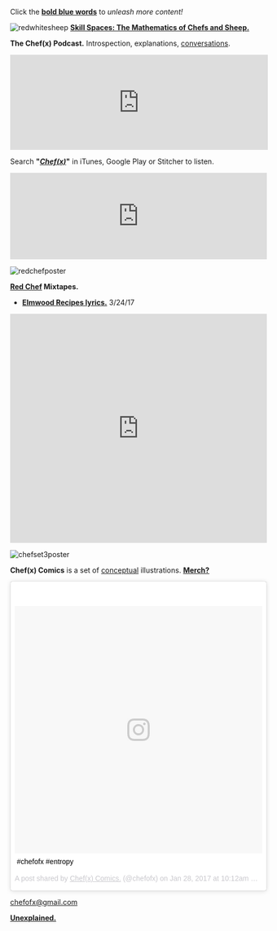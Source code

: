 Click the **[bold blue words](https://user-images.githubusercontent.com/25256570/43028094-a72f8dac-8c32-11e8-9b36-9afc7361aec3.png)** to *unleash more content!*

![redwhitesheep](https://user-images.githubusercontent.com/25256570/42920338-f096679a-8aca-11e8-8cca-65c87faaad03.png)
**[Skill Spaces: The Mathematics of Chefs and Sheep.](https://drive.google.com/open?id=1ffbTo0sS1IyEJdR5TSClsP1QL5A6lnbw)**

**The Chef(x) Podcast.** Introspection, explanations, [conversations](https://drive.google.com/open?id=1xFDuPz7o5kMe-fPK4tK6XE4HvhEHOSNB).

<iframe style="border: solid 1px #dedede;"  src="https://app.stitcher.com/splayer/f/165517/55516411" width="100%" height="185" frameborder="0" scrolling="no"></iframe>

Search **"*[Chef(x)](https://itunes.apple.com/us/podcast/the-chef-x-podcast/id1304107115?mt=2)*"** in iTunes, Google Play or Stitcher to listen.

<iframe width="100%" height="170" src="https://www.youtube.com/embed/znsm-AFUwCk" frameborder="0" allow="autoplay; encrypted-media" allowfullscreen></iframe>

![redchefposter](https://user-images.githubusercontent.com/25256570/39739157-4cfa4b88-5244-11e8-8506-4dbd481ecd7d.png)

**[Red Chef](http://soundcloud.com/redchef) Mixtapes.**

- **[Elmwood Recipes lyrics.](https://drive.google.com/open?id=0B1Ol8fuZMTCWaldOV2ZYYVlyRlk)** 3/24/17 

<iframe width="100%" height="450" scrolling="no" frameborder="no" allow="autoplay" src="https://w.soundcloud.com/player/?url=https%3A//api.soundcloud.com/playlists/323890999%3Fsecret_token%3Ds-4d0MH&color=%23ff5500&auto_play=false&hide_related=false&show_comments=true&show_user=true&show_reposts=false&show_teaser=true"></iframe>

![chefset3poster](https://user-images.githubusercontent.com/25256570/39135171-33733242-46cd-11e8-8273-073eb57f7419.png)

**Chef(x) Comics** is a set of [conceptual](https://drive.google.com/open?id=1xW_4RJQNrnZvFhNpgHLYCVrIiItlWsm4) illustrations. **[Merch?](https://www.redbubble.com/shop/chefofx)**

<blockquote class="instagram-media" data-instgrm-captioned data-instgrm-permalink="https://www.instagram.com/p/BP0VLtDjbN_/" data-instgrm-version="9" style=" background:#FFF; border:0; border-radius:3px; box-shadow:0 0 1px 0 rgba(0,0,0,0.5),0 1px 10px 0 rgba(0,0,0,0.15); margin: 1px; max-width:540px; min-width:326px; padding:0; width:99.375%; width:-webkit-calc(100% - 2px); width:calc(100% - 2px);"><div style="padding:8px;"> <div style=" background:#F8F8F8; line-height:0; margin-top:40px; padding:50.0% 0; text-align:center; width:100%;"> <div style=" background:url(data:image/png;base64,iVBORw0KGgoAAAANSUhEUgAAACwAAAAsCAMAAAApWqozAAAABGdBTUEAALGPC/xhBQAAAAFzUkdCAK7OHOkAAAAMUExURczMzPf399fX1+bm5mzY9AMAAADiSURBVDjLvZXbEsMgCES5/P8/t9FuRVCRmU73JWlzosgSIIZURCjo/ad+EQJJB4Hv8BFt+IDpQoCx1wjOSBFhh2XssxEIYn3ulI/6MNReE07UIWJEv8UEOWDS88LY97kqyTliJKKtuYBbruAyVh5wOHiXmpi5we58Ek028czwyuQdLKPG1Bkb4NnM+VeAnfHqn1k4+GPT6uGQcvu2h2OVuIf/gWUFyy8OWEpdyZSa3aVCqpVoVvzZZ2VTnn2wU8qzVjDDetO90GSy9mVLqtgYSy231MxrY6I2gGqjrTY0L8fxCxfCBbhWrsYYAAAAAElFTkSuQmCC); display:block; height:44px; margin:0 auto -44px; position:relative; top:-22px; width:44px;"></div></div> <p style=" margin:8px 0 0 0; padding:0 4px;"> <a href="https://www.instagram.com/p/BP0VLtDjbN_/" style=" color:#000; font-family:Arial,sans-serif; font-size:14px; font-style:normal; font-weight:normal; line-height:17px; text-decoration:none; word-wrap:break-word;" target="_blank">#chefofx #entropy</a></p> <p style=" color:#c9c8cd; font-family:Arial,sans-serif; font-size:14px; line-height:17px; margin-bottom:0; margin-top:8px; overflow:hidden; padding:8px 0 7px; text-align:center; text-overflow:ellipsis; white-space:nowrap;">A post shared by <a href="https://www.instagram.com/chefofx/" style=" color:#c9c8cd; font-family:Arial,sans-serif; font-size:14px; font-style:normal; font-weight:normal; line-height:17px;" target="_blank"> Chef(x) Comics.</a> (@chefofx) on <time style=" font-family:Arial,sans-serif; font-size:14px; line-height:17px;" datetime="2017-01-28T18:12:46+00:00">Jan 28, 2017 at 10:12am PST</time></p></div></blockquote> <script async defer src="//www.instagram.com/embed.js"></script>

chefofx@gmail.com    

**[Unexplained.](https://drive.google.com/open?id=1z4-XoOn3vR_dpVYp-v6Rj7WZsoWcM33W)**

